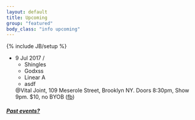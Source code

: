 ```yaml
---
layout: default 
title: Upcoming 
group: "featured"
body_class: "info upcoming"
---
```

{% include JB/setup %}



<ul class="classed root">

  <li class="music">9 Jul 2017 /
    <ul>
      <li>Shingles</li>
      <li>Godxss</li>
      <li class="more">Linear A</li>
      <li>asdf</li>
    </ul>
    @Vital Joint,
    109 Meserole Street, Brooklyn NY. Doors 8:30pm, Show 9pm. $10, no BYOB
    (<a href="https://www.facebook.com/events/300507873729855/">fb</a>)
  </li>


</ul>

<h5><a href="chronology.html">Past events?</a></h5>
